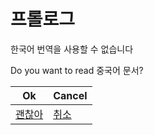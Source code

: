 # 프롤로그

한국어 번역을 사용할 수 없습니다

Do you want to read 중국어 문서?

| Ok                                             | Cancel                                       |
| ---------------------------------------------- | -------------------------------------------- |
| [괜찮아](https://doc.tmoe.me/zh/prologue.html) | [취소](https://doc.tmoe.me/en/prologue.html) |
